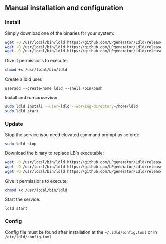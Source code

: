 ## Manual installation and configuration

### Install

Simply download one of the binaries for your system:

```bash
wget -O /usr/local/bin/ldld https://github.com/LPgenerator/Ldld/releases/download/1.27.0/ldld-linux-amd64
wget -O /usr/local/bin/ldld https://github.com/LPgenerator/Ldld/releases/download/1.27.0/ldld-linux-386
wget -O /usr/local/bin/ldld https://github.com/LPgenerator/Ldld/releases/download/1.27.0/ldld-linux-arm
```

Give it permissions to execute:

```bash
chmod +x /usr/local/bin/ldld
```

Create a ldld user:

```
useradd --create-home ldld --shell /bin/bash
```

Install and run as service:
```bash
sudo ldld install --user=ldld --working-directory=/home/ldld
sudo ldld start
```

### Update

Stop the service (you need elevated command prompt as before):

```bash
sudo ldld stop
```

Download the binary to replace LB's executable:

```bash
wget -O /usr/local/bin/ldld https://github.com/LPgenerator/Ldld/releases/download/1.28.0/ldld-linux-amd64
wget -O /usr/local/bin/ldld https://github.com/LPgenerator/Ldld/releases/download/1.28.0/ldld-linux-386
wget -O /usr/local/bin/ldld https://github.com/LPgenerator/Ldld/releases/download/1.28.0/ldld-linux-arm
```

Give it permissions to execute:

```bash
chmod +x /usr/local/bin/ldld
```

Start the service:

```bash
ldld start
```

### Config

Config file must be found after installation at the `~/.ldld/config.toml` or in `/etc/ldld/config.toml` 
